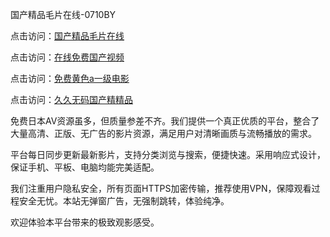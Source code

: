 国产精品毛片在线-0710BY

点击访问：<a href="https://heiliaoga6s9v.pages.dev">国产精品毛片在线</a>

点击访问：<a href="https://heiliaoow5kzm.pages.dev">在线免费国产视频</a>

点击访问：<a href="https://heiliao2dmwwy.pages.dev">免费黄色a一级电影</a>

点击访问：<a href="https://heiliaoll4qsx.pages.dev">久久无码国产精精品</a>

免费日本AV资源虽多，但质量参差不齐。我们提供一个真正优质的平台，整合了大量高清、正版、无广告的影片资源，满足用户对清晰画质与流畅播放的需求。

平台每日同步更新最新影片，支持分类浏览与搜索，便捷快速。采用响应式设计，保证手机、平板、电脑均能完美适配。

我们注重用户隐私安全，所有页面HTTPS加密传输，推荐使用VPN，保障观看过程安全无忧。本站无弹窗广告，无强制跳转，体验纯净。

欢迎体验本平台带来的极致观影感受。

<span style="display:none;">[Canonical link]( https://github.com/ribenyi1021/437985 ）</span>
